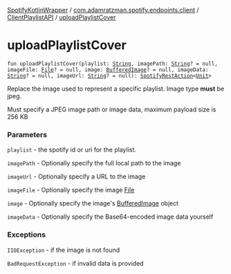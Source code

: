[SpotifyKotlinWrapper](../../index.md) / [com.adamratzman.spotify.endpoints.client](../index.md) / [ClientPlaylistAPI](index.md) / [uploadPlaylistCover](./upload-playlist-cover.md)

# uploadPlaylistCover

`fun uploadPlaylistCover(playlist: `[`String`](https://kotlinlang.org/api/latest/jvm/stdlib/kotlin/-string/index.html)`, imagePath: `[`String`](https://kotlinlang.org/api/latest/jvm/stdlib/kotlin/-string/index.html)`? = null, imageFile: `[`File`](http://docs.oracle.com/javase/8/docs/api/java/io/File.html)`? = null, image: `[`BufferedImage`](http://docs.oracle.com/javase/8/docs/api/java/awt/image/BufferedImage.html)`? = null, imageData: `[`String`](https://kotlinlang.org/api/latest/jvm/stdlib/kotlin/-string/index.html)`? = null, imageUrl: `[`String`](https://kotlinlang.org/api/latest/jvm/stdlib/kotlin/-string/index.html)`? = null): `[`SpotifyRestAction`](../../com.adamratzman.spotify.main/-spotify-rest-action/index.md)`<`[`Unit`](https://kotlinlang.org/api/latest/jvm/stdlib/kotlin/-unit/index.html)`>`

Replace the image used to represent a specific playlist. Image type **must** be jpeg.

Must specify a JPEG image path or image data, maximum payload size is 256 KB

### Parameters

`playlist` - the spotify id or uri for the playlist.

`imagePath` - Optionally specify the full local path to the image

`imageUrl` - Optionally specify a URL to the image

`imageFile` - Optionally specify the image [File](http://docs.oracle.com/javase/8/docs/api/java/io/File.html)

`image` - Optionally specify the image's [BufferedImage](http://docs.oracle.com/javase/8/docs/api/java/awt/image/BufferedImage.html) object

`imageData` - Optionally specify the Base64-encoded image data yourself

### Exceptions

`IIOException` - if the image is not found

`BadRequestException` - if invalid data is provided